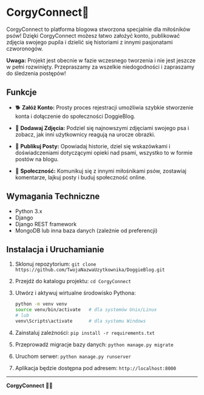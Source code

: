 # CorgyConnect🐾

CorgyConnect to platforma blogowa stworzona specjalnie dla miłośników psów! Dzięki CorgyConnect możesz łatwo założyć konto, publikować zdjęcia swojego pupila i dzielić się historiami z innymi pasjonatami czworonogów.

**Uwaga:** Projekt jest obecnie w fazie wczesnego tworzenia i nie jest jeszcze w pełni rozwinięty. Przepraszamy za wszelkie niedogodności i zapraszamy do śledzenia postępów!
## Funkcje

- 🐕 **Załóż Konto:** Prosty proces rejestracji umożliwia szybkie stworzenie konta i dołączenie do społeczności DoggieBlog.

- 📸 **Dodawaj Zdjęcia:** Podziel się najnowszymi zdjęciami swojego psa i zobacz, jak inni użytkownicy reagują na urocze obrazki.

- 📝 **Publikuj Posty:** Opowiadaj historie, dziel się wskazówkami i doświadczeniami dotyczącymi opieki nad psami, wszystko to w formie postów na blogu.

- 🤝 **Społeczność:** Komunikuj się z innymi miłośnikami psów, zostawiaj komentarze, lajkuj posty i buduj społeczność online.

## Wymagania Techniczne

- Python 3.x
- Django
- Django REST framework
- MongoDB lub inna baza danych (zależnie od preferencji)

## Instalacja i Uruchamianie

1. Sklonuj repozytorium: `git clone https://github.com/TwojaNazwaUzytkownika/DoggieBlog.git`

2. Przejdź do katalogu projektu: `cd CorgyConnect`

3. Utwórz i aktywuj wirtualne środowisko Pythona:
    ```bash
    python -m venv venv
    source venv/bin/activate   # dla systemów Unix/Linux
    # lub
    venv\Scripts\activate      # dla systemu Windows
    ```

4. Zainstaluj zależności: `pip install -r requirements.txt`

5. Przeprowadź migracje bazy danych: `python manage.py migrate`

6. Uruchom serwer: `python manage.py runserver`

7. Aplikacja będzie dostępna pod adresem: `http://localhost:8000`

---

**CorgyConnect**  🐶✨ 

